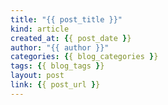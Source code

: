 ```yaml
---
title: "{{ post_title }}"
kind: article
created_at: {{ post_date }}
author: "{{ author }}"
categories: {{ blog_categories }}
tags: {{ blog_tags }}
layout: post
link: {{ post_url }}
---
```


<!--
   {{ post_title }}             # => "I Made a Pretty Gem - Planet.rb"
   {{ post_url }}               # => "http://poteland.com/blog/i-made-a-pretty-gem-planet-dot-rb/"
   {{ post_date }}              # => "2012-04-14 05:17:00 UTC"
   {{ post_content }}           # => "I’ve been hurting to write this ever since we had the idea of creating a Planet for Cubox..." (Continued)
   {{ blog_name }}              # => "This is where I tell you stuff"
   {{ blog_slug }}              # => "this-is-where-i-tell-you-stuff"
   {{ blog_url }}               # => "http://poteland.com/articles"
   {{ blog_categories }}        # => "programming planet"
   {{ blog_tags }}              # => "go ruby jekyll"
   {{ image_url }}              # => "http://poteland.com/images/site-logo.png"
   {{ author }}                 # => "Pablo Astigarraga"
   {{ twitter }}                # => "poteland"
   {{ twitter_url }}            # => "http://twitter.com/poteland" -->
